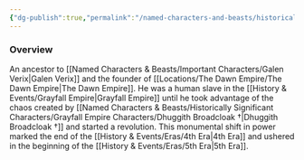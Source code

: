 ```yaml
---
{"dg-publish":true,"permalink":"/named-characters-and-beasts/historically-significant-characters/grayfall-empire-characters/redmund-verix/","tags":["NPC"],"updated":"2024-12-31T19:55:45.119+00:00"}
---
```



### Overview
An ancestor to [[Named Characters & Beasts/Important Characters/Galen Verix\|Galen Verix]] and the founder of [[Locations/The Dawn Empire/The Dawn Empire\|The Dawn Empire]]. He was a human slave in the [[History & Events/Grayfall Empire\|Grayfall Empire]] until he took advantage of the chaos created by [[Named Characters & Beasts/Historically Significant  Characters/Grayfall Empire Characters/Dhuggith Broadcloak †\|Dhuggith Broadcloak †]] and started a revolution. This monumental shift in power marked the end of the [[History & Events/Eras/4th Era\|4th Era]] and ushered in the beginning of the [[History & Events/Eras/5th Era\|5th Era]]. 